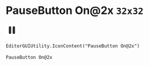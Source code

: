 # PauseButton On@2x `32x32`
<img src="/img/PauseButton%20On@2x.png" width=32 height=32>

``` CSharp
EditorGUIUtility.IconContent("PauseButton On@2x")
```
```
PauseButton On@2x
```
